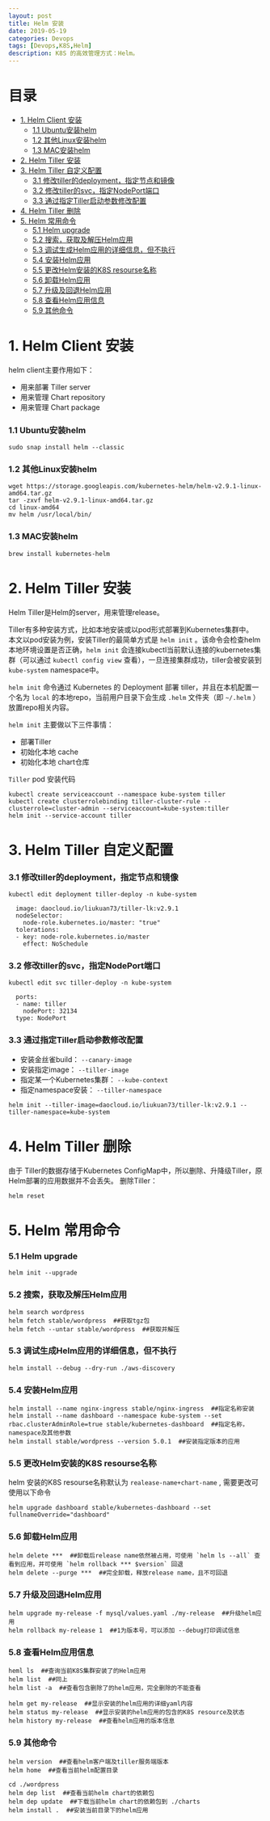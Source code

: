 ```yaml
---
layout: post
title: Helm 安装
date: 2019-05-19
categories: Devops
tags: [Devops,K8S,Helm]
description: K8S 的高效管理方式：Helm。
---
```


# 目录

* [1. Helm Client 安装](#1-helm-client-安装)
    * [1.1 Ubuntu安装helm](#11-ubuntu安装helm)
    * [1.2 其他Linux安装helm](#12-其他linux安装helm)
    * [1.3 MAC安装helm](#13-mac安装helm)
* [2. Helm Tiller 安装](#2-helm-tiller-安装)
* [3. Helm Tiller 自定义配置](#3-helm-tiller-自定义配置)
    * [3.1 修改tiller的deployment，指定节点和镜像](#31-修改tiller的deployment指定节点和镜像)
    * [3.2 修改tiller的svc，指定NodePort端口](#32-修改tiller的svc指定nodeport端口)
    * [3.3 通过指定Tiller启动参数修改配置](#33-通过指定tiller启动参数修改配置)
* [4. Helm Tiller 删除](#4-helm-tiller-删除)
* [5. Helm 常用命令](#5-helm-常用命令)
    * [5.1 Helm upgrade](#51-helm-upgrade)
    * [5.2 搜索，获取及解压Helm应用](#52-搜索获取及解压helm应用)
    * [5.3 调试生成Helm应用的详细信息，但不执行](#53-调试生成helm应用的详细信息但不执行)
    * [5.4 安装Helm应用](#54-安装helm应用)
    * [5.5 更改Helm安装的K8S resourse名称](#55-更改helm安装的k8s-resourse名称)
    * [5.6 卸载Helm应用](#56-卸载helm应用)
    * [5.7 升级及回退Helm应用](#57-升级及回退helm应用)
    * [5.8 查看Helm应用信息](#58-查看helm应用信息)
    * [5.9 其他命令](#59-其他命令)


# 1. Helm Client 安装
helm client主要作用如下：
+ 用来部署 Tiller server
+ 用来管理 Chart repository
+ 用来管理 Chart package

### 1.1 Ubuntu安装helm

```
sudo snap install helm --classic
```


### 1.2 其他Linux安装helm 

```
wget https://storage.googleapis.com/kubernetes-helm/helm-v2.9.1-linux-amd64.tar.gz
tar -zxvf helm-v2.9.1-linux-amd64.tar.gz
cd linux-amd64
mv helm /usr/local/bin/
```


### 1.3 MAC安装helm 

```
brew install kubernetes-helm
```


# 2. Helm Tiller 安装
Helm Tiller是Helm的server，用来管理release。  

Tiller有多种安装方式，比如本地安装或以pod形式部署到Kubernetes集群中。  
本文以pod安装为例，安装Tiller的最简单方式是 `helm init` 。该命令会检查helm本地环境设置是否正确，`helm init` 会连接kubectl当前默认连接的kubernetes集群（可以通过 `kubectl config view` 查看），一旦连接集群成功，tiller会被安装到 `kube-system` namespace中。

`helm init` 命令通过 Kubernetes 的 Deployment 部署 tiller，并且在本机配置一个名为 `local` 的本地repo，当前用户目录下会生成 `.helm` 文件夹（即 `~/.helm` ）放置repo相关内容。

`helm init` 主要做以下三件事情：
+ 部署Tiller
+ 初始化本地 cache
+ 初始化本地 chart仓库

`Tiller` pod 安装代码  

```
kubectl create serviceaccount --namespace kube-system tiller
kubectl create clusterrolebinding tiller-cluster-rule --clusterrole=cluster-admin --serviceaccount=kube-system:tiller
helm init --service-account tiller
```


# 3. Helm Tiller 自定义配置

### 3.1 修改tiller的deployment，指定节点和镜像

``` 
kubectl edit deployment tiller-deploy -n kube-system
```

```
  image: daocloud.io/liukuan73/tiller-lk:v2.9.1
  nodeSelector:
    node-role.kubernetes.io/master: "true"
  tolerations:
  - key: node-role.kubernetes.io/master
    effect: NoSchedule
```


### 3.2 修改tiller的svc，指定NodePort端口

``` 
kubectl edit svc tiller-deploy -n kube-system
```

```
  ports:
  - name: tiller
    nodePort: 32134
  type: NodePort
```


### 3.3 通过指定Tiller启动参数修改配置

- 安装金丝雀build： `--canary-image`
- 安装指定image： `--tiller-image`
- 指定某一个Kubernetes集群： `--kube-context`
- 指定namespace安装： `--tiller-namespace`

```
helm init --tiller-image=daocloud.io/liukuan73/tiller-lk:v2.9.1 --tiller-namespace=kube-system
```


# 4. Helm Tiller 删除 
由于 Tiller的数据存储于Kubernetes ConfigMap中，所以删除、升降级Tiller，原Helm部署的应用数据并不会丢失。 
删除Tiller：

```
helm reset
```


# 5. Helm 常用命令

### 5.1 Helm upgrade

```
helm init --upgrade
```


### 5.2 搜索，获取及解压Helm应用

```
helm search wordpress
helm fetch stable/wordpress  ##获取tgz包
helm fetch --untar stable/wordpress  ##获取并解压
```


### 5.3 调试生成Helm应用的详细信息，但不执行

```
helm install --debug --dry-run ./aws-discovery
```


### 5.4 安装Helm应用

```
helm install --name nginx-ingress stable/nginx-ingress  ##指定名称安装
helm install --name dashboard --namespace kube-system --set rbac.clusterAdminRole=true stable/kubernetes-dashboard  ##指定名称，namespace及其他参数
helm install stable/wordpress --version 5.0.1  ##安装指定版本的应用
```


### 5.5 更改Helm安装的K8S resourse名称
helm 安装的K8S resourse名称默认为 `realease-name+chart-name` , 需要更改可使用以下命令

```
helm upgrade dashboard stable/kubernetes-dashboard --set fullnameOverride="dashboard"
```


### 5.6 卸载Helm应用

```
helm delete ***  ##卸载后release name依然被占用，可使用 `helm ls --all` 查看到应用，并可使用 `helm rollback *** $version` 回退
helm delete --purge ***  ##完全卸载，释放release name，且不可回退
```


### 5.7 升级及回退Helm应用

```
helm upgrade my-release -f mysql/values.yaml ./my-release  ##升级helm应用
helm rollback my-release 1  ##1为版本号，可以添加 --debug打印调试信息
```


### 5.8 查看Helm应用信息

```
heml ls  ##查询当前K8S集群安装了的Helm应用
helm list  ##同上
helm list -a  ##查看包含删除了的helm应用，完全删除的不能查看

helm get my-release  ##显示安装的helm应用的详细yaml内容
helm status my-release  ##显示安装的helm应用的包含的K8S resource及状态
helm history my-release  ##查看helm应用的版本信息
```


### 5.9 其他命令

```
helm version  ##查看helm客户端及tiller服务端版本
helm home  ##查看当前helm配置目录

cd ./wordpress
helm dep list  ##查看当前helm chart的依赖包
helm dep update  ##下载当前helm chart的依赖包到 ./charts
helm install .  ##安装当前目录下的helm应用
```
&nbsp;
